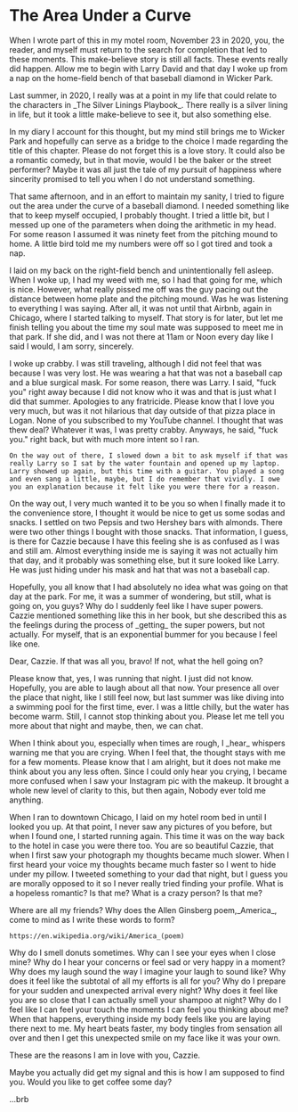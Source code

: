 <h1>The Area Under a Curve</h1>
<p>
    When I wrote part of this in my motel room, November 23 in 2020, you, the reader, and myself must return to the search for completion that led to these moments. This make-believe story is still all facts. These events really did happen. Allow me to begin with Larry David and that day I woke up from a nap on the home-field bench of that baseball diamond in Wicker Park.
</p>
<p>
    Last summer, in 2020, I really was at a point in my life that could relate to the characters in _The Silver Linings Playbook_. There really is a silver lining in life, but it took a little make-believe to see it, but also something else.
</p>
<p>
    In my diary I account for this thought, but my mind still brings me to Wicker Park and hopefully can serve as a bridge to the choice I made regarding the title of this chapter. Please do not forget this is a love story. It could also be a romantic comedy, but in that movie, would I be the baker or the street performer? Maybe it was all just the tale of my pursuit of happiness where sincerity promised to tell you when I do not understand something.
</p>
<p>
    That same afternoon, and in an effort to maintain my sanity, I tried to figure out the area under the curve of a baseball diamond. I needed something like that to keep myself occupied, I probably thought. I tried a little bit, but I messed up one of the parameters when doing the arithmetic in my head. For some reason I assumed it was ninety feet from the pitching mound to home. A little bird told me my numbers were off so I got tired and took a nap.
</p>
<p>
    I laid on my back on the right-field bench and unintentionally fell asleep. When I woke up, I had my weed with me, so I had that going for me, which is nice. However, what really pissed me off was the guy pacing out the distance between home plate and the pitching mound. Was he was listening to everything I was saying. After all, it was not until that Airbnb, again in Chicago, where I started talking to myself. That story is for later, but let me finish telling you about the time my soul mate was supposed to meet me in that park. If she did, and I was not there at 11am or Noon every day like I said I would, I am sorry, sincerely.
</p>
<p>
    I woke up crabby. I was still traveling, although I did not feel that was because I was very lost. He was wearing a hat that was not a baseball cap and a blue surgical mask. For some reason, there was Larry. I said, "fuck you" right away because I did not know who it was and that is just what I did that summer. Apologies to any fratricide. Please know that I love you very much, but was it not hilarious that day outside of that pizza place in Logan. None of you subscribed to my YouTube channel. I thought that was thew deal? Whatever it was, I was pretty crabby. Anyways, he said, "fuck you." right back, but with much more intent so I ran.

    On the way out of there, I slowed down a bit to ask myself if that was really Larry so I sat by the water fountain and opened up my laptop. Larry showed up again, but this time with a guitar. You played a song and even sang a little, maybe, but I do remember that vividly. I owe you an explanation because it felt like you were there for a reason.

<p>
    On the way out, I very much wanted it to be you so when I finally made it to the convenience store, I thought it would be nice to get us some sodas and snacks. I settled on two Pepsis and two Hershey bars with almonds. There were two other things I bought with those snacks. That information, I guess, is there for Cazzie because I have this feeling she is as confused as I was and still
    am. Almost everything inside me is saying it was not actually him that day, and it probably was something else, but it sure looked like Larry. He was just hiding under his mask and hat that was not a baseball cap.
</p>
<p>
    Hopefully, you all know that I had absolutely no idea what was going on that day at the park. For me, it was a summer of wondering, but still, what is going on, you guys? Why do I suddenly feel like I have super powers. Cazzie mentioned something like this in her book, but she described this as the feelings during the process of _getting_ the super powers, but not actually. For myself, that is an exponential bummer for you because I feel like one.
</p>
<p>
    Dear, Cazzie. If that was all you, bravo! If not, what the hell going on?
</p>
<p>
    Please know that, yes, I was running that night. I just did not know. Hopefully, you are able to laugh about all that now. Your presence all over the place that night, like I still feel now, but last summer was like diving into a swimming pool for the first time, ever. I was a little chilly, but the water has become warm. Still, I cannot stop thinking about you. Please let me tell you more about that night and maybe, then, we can chat.
</p>
<p>
    When I think about you, especially when times are rough, I _hear_ whispers warning me that you are crying. When I feel that, the thought stays with me for a few moments. Please know that I am alright, but it does not make me think about you any less often. Since I could only hear you crying, I became more confused when I saw your Instagram pic with the makeup. It brought a whole new level of clarity to this, but then again, Nobody ever told me anything.
</p>
<p>
    When I ran to downtown Chicago, I laid on my hotel room bed in until I looked you up. At that point, I never saw any pictures of you before, but when I found one, I started running again. This time it was on the way back to the hotel in case you were there too. You are so beautiful Cazzie, that when I first saw your photograph my thoughts became much slower. When I first heard your voice my thoughts became much faster so I went to hide under my pillow. I tweeted something to your dad that night, but I guess you are morally opposed to it so I never really tried finding your profile. What is a hopeless romantic? Is that me? What is a crazy person? Is that me?
</p>
<p>
    Where are all my friends? Why does the Allen Ginsberg poem,_America_, come to mind as I write these words to form?

    https://en.wikipedia.org/wiki/America_(poem)
</p>
<p>
    Why do I smell donuts sometimes. Why can I see your eyes when I close mine? Why do I hear your concerns or feel sad or very happy in a moment? Why does my laugh sound the way I imagine your laugh to sound like? Why does it feel like the subtotal of all my efforts is all for you? Why do I prepare for your sudden and unexpected arrival every night? Why does it feel like you are so close that I can actually smell your shampoo at night? Why do I feel like I can feel your touch the moments I can feel you thinking about me? When that happens, everything inside my body feels like you are laying there next to me. My heart beats faster, my body tingles from sensation all over and then I get this unexpected smile on my face like it was your own.
</p>
<p>
    These are the reasons I am in love with you, Cazzie.
</p>
<p>
    Maybe you actually did get my signal and this is how I am supposed to find you. Would you like to get coffee some day?
</p>

...brb
